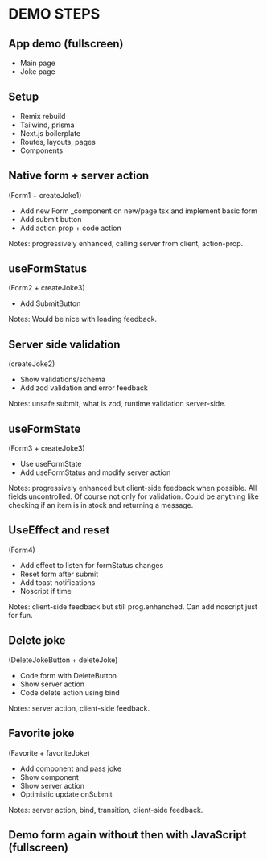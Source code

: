 # DEMO STEPS

## App demo (fullscreen)

- Main page
- Joke page

## Setup

- Remix rebuild
- Tailwind, prisma
- Next.js boilerplate
- Routes, layouts, pages
- Components

## Native form + server action

(Form1 + createJoke1)

- Add new Form _component on new/page.tsx and implement basic form
- Add submit button
- Add action prop + code action

Notes: progressively enhanced, calling server from client, action-prop.

## useFormStatus

(Form2 + createJoke3)

- Add SubmitButton

Notes: Would be nice with loading feedback.

## Server side validation

(createJoke2)

- Show validations/schema
- Add zod validation and error feedback

Notes: unsafe submit, what is zod, runtime validation server-side.

## useFormState

(Form3 + createJoke3)

- Use useFormState
- Add useFormStatus and modify server action

Notes: progressively enhanced but client-side feedback when possible. All fields uncontrolled. Of course not only for validation. Could be anything like checking if an item is in stock and returning a message.

## UseEffect and reset

(Form4)

- Add effect to listen for formStatus changes
- Reset form after submit
- Add toast notifications
- Noscript if time

Notes: client-side feedback but still prog.enhanched. Can add noscript just for fun.

## Delete joke

(DeleteJokeButton + deleteJoke)

- Code form with DeleteButton
- Show server action
- Code delete action using bind

Notes: server action, client-side feedback.

## Favorite joke

(Favorite + favoriteJoke)

- Add component and pass joke
- Show component
- Show server action
- Optimistic update onSubmit

Notes: server action, bind, transition, client-side feedback.

## Demo form again without then with JavaScript (fullscreen)
